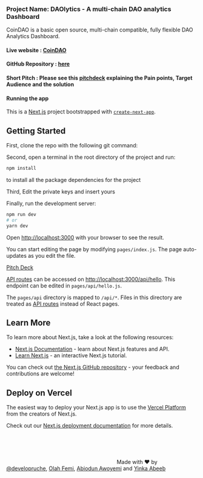 ### Project Name: DAOlytics - A multi-chain DAO analytics Dashboard

CoinDAO is a basic open source, multi-chain compatible, fully flexible DAO Analytics Dashboard.

#### Live website : [CoinDAO](https://coindao-dapp.vercel.app/)

#### GitHub Repository : [here](https://github.com/CoinDao/coindao-dapp)

#### Short Pitch : Please see this [pitchdeck](https://www.canva.com/design/DAExSawuwJU/bM04_PNJSpMcUB03UF9hAA/view?utm_content=DAExSawuwJU&utm_campaign=designshare&utm_medium=link&utm_source=sharebutton) explaining the Pain points, Target Audience and the solution

#### Running the app

This is a [Next.js](https://nextjs.org/) project bootstrapped with [`create-next-app`](https://github.com/vercel/next.js/tree/canary/packages/create-next-app).

## Getting Started

First, clone the repo with the following git command:

Second, open a terminal in the root directory of the project and run:

```bash
npm install
```

to install all the package dependencies for the project

Third, Edit the private keys and insert yours

Finally, run the development server:

```bash
npm run dev
# or
yarn dev
```

Open [http://localhost:3000](http://localhost:3000) with your browser to see the result.

You can start editing the page by modifying `pages/index.js`. The page auto-updates as you edit the file.

[Pitch Deck](https://docs.google.com/presentation/d/1RHcegdrgKHpu4yqivy50v6wANBKFkVJCUYJQeMey8V4/edit?usp=sharing)

[API routes](https://nextjs.org/docs/api-routes/introduction) can be accessed on [http://localhost:3000/api/hello](http://localhost:3000/api/hello). This endpoint can be edited in `pages/api/hello.js`.

The `pages/api` directory is mapped to `/api/*`. Files in this directory are treated as [API routes](https://nextjs.org/docs/api-routes/introduction) instead of React pages.

## Learn More

To learn more about Next.js, take a look at the following resources:

- [Next.js Documentation](https://nextjs.org/docs) - learn about Next.js features and API.
- [Learn Next.js](https://nextjs.org/learn) - an interactive Next.js tutorial.

You can check out [the Next.js GitHub repository](https://github.com/vercel/next.js/) - your feedback and contributions are welcome!

## Deploy on Vercel

The easiest way to deploy your Next.js app is to use the [Vercel Platform](https://vercel.com/new?utm_medium=default-template&filter=next.js&utm_source=create-next-app&utm_campaign=create-next-app-readme) from the creators of Next.js.

Check out our [Next.js deployment documentation](https://nextjs.org/docs/deployment) for more details.

<br />
<br />
<br />

&nbsp;&nbsp;&nbsp;&nbsp;&nbsp;&nbsp;&nbsp;&nbsp;&nbsp;&nbsp;&nbsp;&nbsp;&nbsp;&nbsp;&nbsp;&nbsp;&nbsp;&nbsp;&nbsp;&nbsp;&nbsp;&nbsp;&nbsp;&nbsp;&nbsp;&nbsp;&nbsp;&nbsp;&nbsp;&nbsp;&nbsp;&nbsp;&nbsp;&nbsp;&nbsp;&nbsp;&nbsp;&nbsp;&nbsp;&nbsp;&nbsp;&nbsp;&nbsp;&nbsp;&nbsp;&nbsp;&nbsp;&nbsp;&nbsp;&nbsp;&nbsp;&nbsp;&nbsp;&nbsp;&nbsp;&nbsp;&nbsp;&nbsp;&nbsp;&nbsp;&nbsp;&nbsp;&nbsp;&nbsp;&nbsp;&nbsp;&nbsp;&nbsp;&nbsp;&nbsp;&nbsp;&nbsp;&nbsp;&nbsp;Made with :heart:
by [@developruche](https://github.com/Seth-McKilla),
[Olah Femi](https://github.com/olahfemi),
[Abiodun Awoyemi](https://github.com/aagbotemi) and [Yinka Abeeb](https://github.com/Yhinkar)

